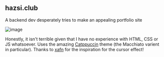 ## hazsi.club
A backend dev desperately tries to make an appealing portfolio site

![image](https://user-images.githubusercontent.com/69483090/208284459-f3e24362-b838-4d84-a5dd-b10111cfae03.png)

Honestly, it isn't terrible given that I have no experience with HTML, CSS or JS whatsoever. Uses the amazing [Catppuccin](https://github.com/catppuccin/catppuccin) 
theme (the Macchiato varient in particular). Thanks to [xafn](https://github.com/xafn/website) for the inspiration for the cursor effect!
